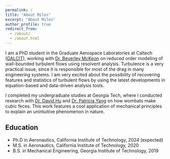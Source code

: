 ```yaml
---
permalink: /
title: "About Miles"
excerpt: "About Miles"
author_profile: true
redirect_from: 
  - /about/
  - /about.html
---
```


I am a PhD student in the Graduate Aerospace Laboratories at Caltech ([GALCIT](https://galcit.caltech.edu/)), working with [Dr. Beverley McKeon](https://mckeon.caltech.edu) on reduced order modeling of wall-bounded turbulent flows using resolvent analysis. Turbulence is a very practical issue, since it is responsible for most of the drag in many engineering systems. I am very excited about the possibility of recovering features and statistics of turbulent flows by using the latest developments in equation-based and data-driven analysis tools.

I completed my undergraduate studies at Georgia Tech, where I conducted research with [Dr. David Hu](https://hu.gatech.edu/) and [Dr. Patricia Yang](https://www.patriciayang.net/) on how wombats make cubic feces. This work features a cool application of mechanical principles to explain an unintuitive phenomenon in nature. 

<h2>Education</h2>

<ul>
	<li>Ph.D in Aeronautics, California Institute of Technology, 2024 (expected)</li>
	<li>M.S. in Aeronautics, California Institute of Technology, 2020</li>
	<li>B.S. in Mechanical Engineering, Georgia Institute of Technology, 2019</li>
</ul>

